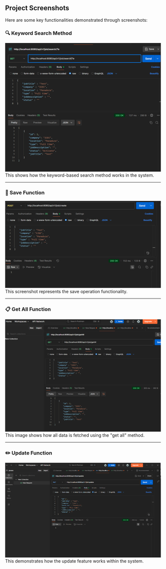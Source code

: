 ## Project Screenshots

Here are some key functionalities demonstrated through screenshots:

### 🔍 Keyword Search Method
![KeywordWithSearch](src/main/resources/assets/KeywordWithSearch.png)
This shows how the keyword-based search method works in the system.

---

### 💾 Save Function
![Save](src/main/resources/assets/Save.png)
This screenshot represents the save operation functionality.

---

### 📋 Get All Function
![getAll](src/main/resources/assets/getAll.png)
This image shows how all data is fetched using the "get all" method.

---

### ✏️ Update Function
![update](src/main/resources/assets/update.png)
This demonstrates how the update feature works within the system.
